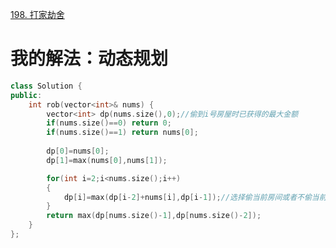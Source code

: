 [198. 打家劫舍](https://leetcode-cn.com/problems/house-robber/description/)



# 我的解法：动态规划

```C++
class Solution {
public:
    int rob(vector<int>& nums) {
        vector<int> dp(nums.size(),0);//偷到i号房屋时已获得的最大金额
        if(nums.size()==0) return 0;
        if(nums.size()==1) return nums[0];
        
        dp[0]=nums[0];
        dp[1]=max(nums[0],nums[1]);

        for(int i=2;i<nums.size();i++)
        {
            dp[i]=max(dp[i-2]+nums[i],dp[i-1]);//选择偷当前房间或者不偷当前房间
        }
        return max(dp[nums.size()-1],dp[nums.size()-2]);
    }
};
```

